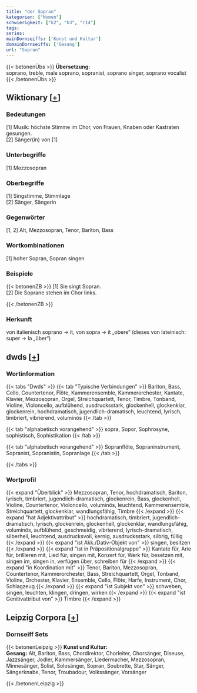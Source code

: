```yaml
---
title: "der Sopran"
kategorien: ["Nomen"]
schwierigkeit: ["k2", "h3", "r14"]
tags:
series:
mainDornseiffs: ['Kunst und Kultur']
domainDornseiffs: ['Gesang']
url: "Sopran"
---
```


{{< betonenÜbs >}}
**Übersetzung:**  
soprano, treble, male soprano, sopranist, soprano singer, soprano vocalist  
{{< /betonenÜbs >}}

## Wiktionary [[+](https://de.wiktionary.org/wiki/Sopran)]

### Bedeutungen
[1] Musik: höchste Stimme im Chor, von Frauen, Knaben oder Kastraten gesungen.  
[2] Sänger(in) von [1]  

### Unterbegriffe
[1] Mezzosopran  

### Oberbegriffe
[1] Singstimme, Stimmlage  
[2] Sänger, Sängerin  

### Gegenwörter
[1, 2] Alt, Mezzosopran, Tenor, Bariton, Bass  

### Wortkombinationen
[1] hoher Sopran, Sopran singen  

### Beispiele
{{< betonenZB >}}
[1] Sie singt Sopran.  
[2] Die Soprane stehen im Chor links.  

{{< /betonenZB >}}
### Herkunft
von italienisch soprano → it, von sopra → it „obere“ (dieses von lateinisch: super → la „über“)  



## dwds [[+](https://www.dwds.de/wb/Sopran)]

### Wortinformation
{{< tabs "Dwds" >}}
{{< tab "Typische Verbindungen" >}}
Bariton, Bass, Cello, Countertenor, Flöte, Kammerensemble, Kammerorchester, Kantate, Klavier, Mezzosopran, Orgel, Streichquartett, Tenor, Timbre, Tonband, Violine, Violoncello, aufblühend, ausdrucksstark, glockenhell, glockenklar, glockenrein, hochdramatisch, jugendlich-dramatisch, leuchtend, lyrisch, timbriert, vibrierend, voluminös
{{< /tab >}}

{{< tab "alphabetisch vorangehend" >}}
sopra, Sopor, Sophrosyne, sophistisch, Sophistikation
{{< /tab >}}

{{< tab "alphabetisch vorangehend" >}}
Sopranflöte, Sopraninstrument, Sopranist, Sopranistin, Sopranlage
{{< /tab >}}

{{< /tabs >}}

### Wortprofil
{{< expand "Überblick" >}} Mezzosopran, Tenor, hochdramatisch, Bariton, lyrisch, timbriert, jugendlich-dramatisch, glockenrein, Bass, glockenhell, Violine, Countertenor, Violoncello, voluminös, leuchtend, Kammerensemble, Streichquartett, glockenklar, wandlungsfähig, Timbre {{< /expand >}}
{{< expand "hat Adjektivattribut" >}} hochdramatisch, timbriert, jugendlich-dramatisch, lyrisch, glockenrein, glockenhell, glockenklar, wandlungsfähig, voluminös, aufblühend, geschmeidig, vibrierend, lyrisch-dramatisch, silberhell, leuchtend, ausdrucksvoll, kernig, ausdrucksstark, silbrig, füllig {{< /expand >}}
{{< expand "ist Akk./Dativ-Objekt von" >}} singen, besitzen {{< /expand >}}
{{< expand "ist in Präpositionalgruppe" >}} Kantate für, Arie für, brillieren mit, Lied für, singen mit, Konzert für, Werk für, besetzen mit, singen im, singen in, verfügen über, schreiben für {{< /expand >}}
{{< expand "in Koordination mit" >}} Tenor, Bariton, Mezzosopran, Countertenor, Kammerorchester, Bass, Streichquartett, Orgel, Tonband, Violine, Orchester, Klavier, Ensemble, Cello, Flöte, Harfe, Instrument, Chor, Schlagzeug {{< /expand >}}
{{< expand "ist Subjekt von" >}} schweben, singen, leuchten, klingen, dringen, wirken {{< /expand >}}
{{< expand "ist Genitivattribut von" >}} Timbre {{< /expand >}}

## Leipzig Corpora [[+](https://corpora.uni-leipzig.de/en/res?word=Sopran&corpusId=deu_newscrawl-public_2018)]

### Dornseiff Sets
{{< betonenLeipzig >}}
**Kunst und Kultur:**  
**Gesang:** Alt, Bariton, Bass, Chordirektor, Chorleiter, Chorsänger, Diseuse, Jazzsänger, Jodler, Kammersänger, Liedermacher, Mezzosopran, Minnesänger, Solist, Solosänger, Sopran, Soubrette, Star, Sänger, Sängerknabe, Tenor, Troubadour, Volkssänger, Vorsänger  

{{< /betonenLeipzig >}}

